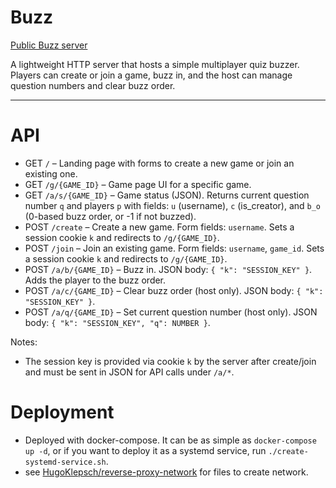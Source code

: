 # Buzz

[Public Buzz server](https://buzz.hugoklepsch.com)

A lightweight HTTP server that hosts a simple multiplayer quiz buzzer. 
Players can create or join a game, buzz in, and the host can manage question 
numbers and clear buzz order.

---

# API

- GET `/` – Landing page with forms to create a new game or join an existing one.
- GET `/g/{GAME_ID}` – Game page UI for a specific game.
- GET `/a/s/{GAME_ID}` – Game status (JSON). Returns current question number `q` 
and players `p` with fields: `u` (username), `c` (is_creator), and `b_o` 
(0-based buzz order, or -1 if not buzzed).
- POST `/create` – Create a new game. Form fields: `username`. Sets a session 
cookie `k` and redirects to `/g/{GAME_ID}`.
- POST `/join` – Join an existing game. Form fields: `username`, `game_id`. 
Sets a session cookie `k` and redirects to `/g/{GAME_ID}`.
- POST `/a/b/{GAME_ID}` – Buzz in. JSON body: `{ "k": "SESSION_KEY" }`. Adds 
the player to the buzz order.
- POST `/a/c/{GAME_ID}` – Clear buzz order (host only). JSON body: `{ "k": "SESSION_KEY" }`.
- POST `/a/q/{GAME_ID}` – Set current question number (host only). JSON body: `{ "k": "SESSION_KEY", "q": NUMBER }`.

Notes:
- The session key is provided via cookie `k` by the server after create/join and must be sent in JSON for API calls under `/a/*`.

# Deployment

* Deployed with docker-compose. It can be as simple as `docker-compose up -d`,
or if you want to deploy it as a systemd service, run `./create-systemd-service.sh`.
* see [HugoKlepsch/reverse-proxy-network](http://github.com/HugoKlepsch/reverse-proxy-network) for files to create network.


